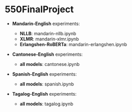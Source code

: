 # 550FinalProject


- **Mandarin-English** experiments:
    - **NLLB**: mandarin-nllb.ipynb
    - **XLMR**: mandarin-xlmr.ipynb
    - **Erlangshen-RoBERTa**: mandarin-erlangshen.ipynb

- **Cantonese-English** experiments:
    - **all models**: cantonese.ipynb

- **Spanish-English** experiments:
    - **all models**: spanish.ipynb

- **Tagalog-English** experiments:
    - **all models**: tagalog.ipynb
